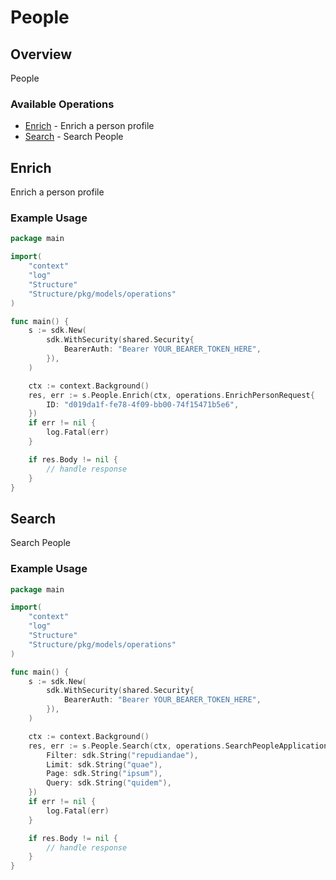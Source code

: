 # People

## Overview

People

### Available Operations

* [Enrich](#enrich) - Enrich a person profile
* [Search](#search) - Search People

## Enrich

Enrich a person profile

### Example Usage

```go
package main

import(
	"context"
	"log"
	"Structure"
	"Structure/pkg/models/operations"
)

func main() {
    s := sdk.New(
        sdk.WithSecurity(shared.Security{
            BearerAuth: "Bearer YOUR_BEARER_TOKEN_HERE",
        }),
    )

    ctx := context.Background()
    res, err := s.People.Enrich(ctx, operations.EnrichPersonRequest{
        ID: "d019da1f-fe78-4f09-bb00-74f15471b5e6",
    })
    if err != nil {
        log.Fatal(err)
    }

    if res.Body != nil {
        // handle response
    }
}
```

## Search

Search People

### Example Usage

```go
package main

import(
	"context"
	"log"
	"Structure"
	"Structure/pkg/models/operations"
)

func main() {
    s := sdk.New(
        sdk.WithSecurity(shared.Security{
            BearerAuth: "Bearer YOUR_BEARER_TOKEN_HERE",
        }),
    )

    ctx := context.Background()
    res, err := s.People.Search(ctx, operations.SearchPeopleApplicationJSON{
        Filter: sdk.String("repudiandae"),
        Limit: sdk.String("quae"),
        Page: sdk.String("ipsum"),
        Query: sdk.String("quidem"),
    })
    if err != nil {
        log.Fatal(err)
    }

    if res.Body != nil {
        // handle response
    }
}
```

